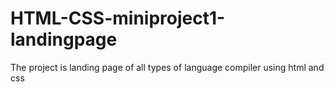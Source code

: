 # HTML-CSS-miniproject1-landingpage
The project is landing page of  all types of language compiler using html and css
